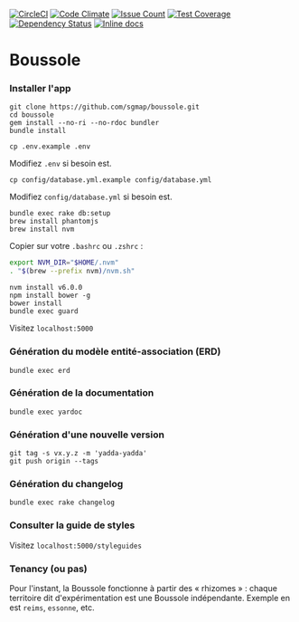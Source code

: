 [![CircleCI](https://circleci.com/gh/sgmap/boussole.svg?style=svg)](https://circleci.com/gh/sgmap/boussole)
[![Code Climate](https://codeclimate.com/github/sgmap/boussole/badges/gpa.svg)](https://codeclimate.com/github/sgmap/boussole)
[![Issue Count](https://codeclimate.com/github/sgmap/boussole/badges/issue_count.svg)](https://codeclimate.com/github/sgmap/boussole)
[![Test Coverage](https://codeclimate.com/github/sgmap/boussole/badges/coverage.svg)](https://codeclimate.com/github/sgmap/boussole/coverage)
[![Dependency Status](https://gemnasium.com/badges/github.com/sgmap/boussole.svg)](https://gemnasium.com/github.com/sgmap/boussole)
[![Inline docs](http://inch-ci.org/github/sgmap/boussole.svg?branch=master)](http://inch-ci.org/github/sgmap/boussole)

# Boussole

### Installer l'app

```
git clone https://github.com/sgmap/boussole.git
cd boussole
gem install --no-ri --no-rdoc bundler
bundle install
```

```
cp .env.example .env
```

Modifiez ```.env``` si besoin est.

```
cp config/database.yml.example config/database.yml
```

Modifiez ```config/database.yml``` si besoin est.

```
bundle exec rake db:setup
brew install phantomjs
brew install nvm
```

Copier sur votre ```.bashrc``` ou ```.zshrc``` :

```bash
export NVM_DIR="$HOME/.nvm"
. "$(brew --prefix nvm)/nvm.sh"
```

```
nvm install v6.0.0
npm install bower -g
bower install
bundle exec guard
```

Visitez ```localhost:5000```

### Génération du modèle entité-association (ERD)

```
bundle exec erd
```

### Génération de la documentation

```
bundle exec yardoc
```

### Génération d'une nouvelle version

```
git tag -s vx.y.z -m 'yadda-yadda'
git push origin --tags
```

### Génération du changelog

```
bundle exec rake changelog
```

### Consulter la guide de styles

Visitez ```localhost:5000/styleguides```

### Tenancy (ou pas)

Pour l'instant, la Boussole fonctionne à partir des « rhizomes » : chaque territoire dit d'expérimentation est une Boussole indépendante. Exemple en est ```reims```, ```essonne```, etc.
